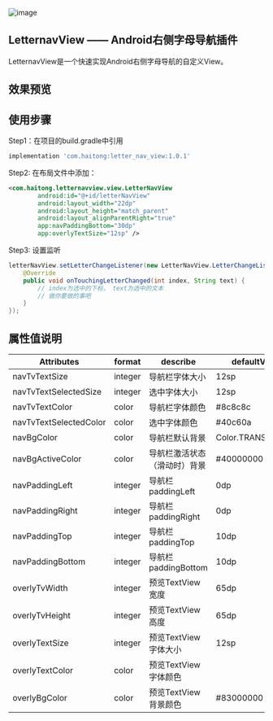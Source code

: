 ![image](https://img.shields.io/badge/letterNavView-1.0.1-blue)
## LetternavView —— Android右侧字母导航插件
LetternavView是一个快速实现Android右侧字母导航的自定义View。
## 效果预览

## 使用步骤
Step1：在项目的build.gradle中引用
```gradle
implementation 'com.haitong:letter_nav_view:1.0.1'
```
Step2: 在布局文件中添加：

```xml
<com.haitong.letternavview.view.LetterNavView
        android:id="@+id/letterNavView"
        android:layout_width="22dp"
        android:layout_height="match_parent"
        android:layout_alignParentRight="true"
        app:navPaddingBottom="30dp"
        app:overlyTextSize="12sp" />
```
Step3: 设置监听

```java
letterNavView.setLetterChangeListener(new LetterNavView.LetterChangeListener() {
    @Override
    public void onTouchingLetterChanged(int index, String text) {
        // index为选中的下标， text为选中的文本
        // 做你要做的事吧
    }
});
```
## 属性值说明

Attributes | format| describe | defaultValue
---|---|---|---
navTvTextSize |integer | 导航栏字体大小|12sp
navTvTextSelectedSize | integer| 选中字体大小|12sp
navTvTextColor |color | 导航栏字体颜色|#8c8c8c
navTvTextSelectedColor | color| 选中字体颜色|#40c60a
navBgColor | color| 导航栏默认背景|Color.TRANSPARENT
navBgActiveColor | color| 导航栏激活状态（滑动时）背景|#40000000
navPaddingLeft |integer | 导航栏paddingLeft|0dp
navPaddingRight |integer | 导航栏paddingRight|0dp
navPaddingTop |integer | 导航栏paddingTop|10dp
navPaddingBottom | integer| 导航栏paddingBottom|10dp
overlyTvWidth |integer | 预览TextView宽度|65dp
overlyTvHeight |integer | 预览TextView高度|65dp
overlyTextSize | integer| 预览TextView字体大小|12sp
overlyTextColor | color| 预览TextView字体颜色|
overlyBgColor | color| 预览TextView背景颜色|#83000000

